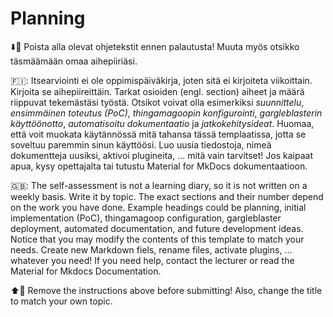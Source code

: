 # Planning

⬇️🚮 Poista alla olevat ohjetekstit ennen palautusta! Muuta myös otsikko täsmäämään omaa aihepiiriäsi.

🇫🇮: Itsearviointi ei ole oppimispäiväkirja, joten sitä ei kirjoiteta viikoittain. Kirjoita se aihepiireittäin. Tarkat osioiden (engl. section) aiheet ja määrä riippuvat tekemästäsi työstä. Otsikot voivat olla esimerkiksi *suunnittelu*, *ensimmäinen toteutus (PoC)*, *thingamagoopin konfigurointi*, *gargleblasterin käyttöönotto*, *automatisoitu dokumentaatio* ja *jatkokehitysideat*. Huomaa, että voit muokata käytännössä mitä tahansa tässä templaatissa, jotta se soveltuu paremmin sinun käyttöösi. Luo uusia tiedostoja, nimeä dokumentteja uusiksi, aktivoi plugineita, ... mitä vain tarvitset! Jos kaipaat apua, kysy opettajalta tai tutustu Material for MkDocs dokumentaatioon.

🇬🇧: The self-assessment is not a learning diary, so it is not written on a weekly basis. Write it by topic. The exact sections and their number depend on the work you have done. Example headings could be planning, initial implementation (PoC), thingamagoop configuration, gargleblaster deployment, automated documentation, and future development ideas. Notice that you may modify the contents of this template to match your needs. Create new Markdown fiels, rename files, activate plugins, ... whatever you need! If you need help, contact the lecturer or read the Material for Mkdocs Documentation.

⬆️🚮 Remove the instructions above before submitting! Also, change the title to match your own topic.
